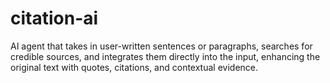 # citation-ai
AI agent that takes in user-written sentences or paragraphs, searches for credible sources, and integrates them directly into the input, enhancing the original text with quotes, citations, and contextual evidence.
